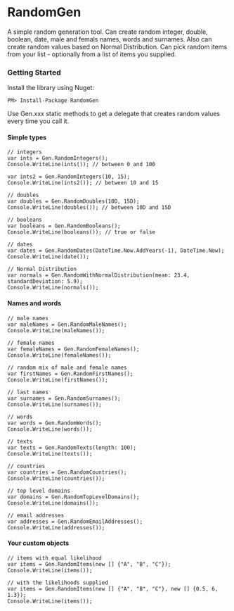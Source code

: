 RandomGen
=========

A simple random generation tool. Can create random integer, double, boolean, date, male and femals names, words and surnames. Also can create random values based on Normal Distribution. Can pick random items from your list - optionally from a list of items you supplied.

### Getting Started

Install the library using Nuget:

```
PM> Install-Package RandomGen
```

Use Gen.xxx static methods to get a delegate that creates random values every time you call it.

#### Simple types

``` CSharp
// integers
var ints = Gen.RandomIntegers();
Console.WriteLine(ints()); // between 0 and 100

var ints2 = Gen.RandomIntegers(10, 15);
Console.WriteLine(ints2()); // between 10 and 15

// doubles
var doubles = Gen.RandomDoubles(10D, 15D);
Console.WriteLine(doubles()); // between 10D and 15D

// booleans
var booleans = Gen.RandomBooleans();
Console.WriteLine(booleans()); // true or false

// dates
var dates = Gen.RandomDates(DateTime.Now.AddYears(-1), DateTime.Now);
Console.WriteLine(date());

// Normal Distribution
var normals = Gen.RandomWithNormalDistribution(mean: 23.4, standardDeviation: 5.9);
Console.WriteLine(normals());

```

#### Names and words

``` CSharp
// male names
var maleNames = Gen.RandomMaleNames();
Console.WriteLine(maleNames());

// female names
var femaleNames = Gen.RandomFemaleNames();
Console.WriteLine(femaleNames());

// random mix of male and female names
var firstNames = Gen.RandomFirstNames();
Console.WriteLine(firstNames());

// last names
var surnames = Gen.RandomSurnames();
Console.WriteLine(surnames());

// words
var words = Gen.RandomWords();
Console.WriteLine(words());

// texts
var texts = Gen.RandomTexts(length: 100);
Console.WriteLine(texts());

// countries
var countries = Gen.RandomCountries();
Console.WriteLine(countries());

// top level domains
var domains = Gen.RandomTopLevelDomains();
Console.WriteLine(domains());

// email addresses
var addresses = Gen.RandomEmailAddresses();
Console.WriteLine(addresses());

```

#### Your custom objects


``` CSharp
// items with equal likelihood
var items = Gen.RandomItems(new [] {"A", "B", "C"});
Console.WriteLine(items()); 

// with the likelihoods supplied
var items = Gen.RandomItems(new [] {"A", "B", "C"}, new [] {0.5, 6, 1.3});
Console.WriteLine(items()); 


```



